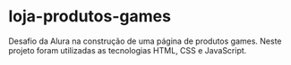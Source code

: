# loja-produtos-games
Desafio da Alura na construção de uma página de produtos games. Neste projeto foram utilizadas as tecnologias HTML, CSS e JavaScript.
